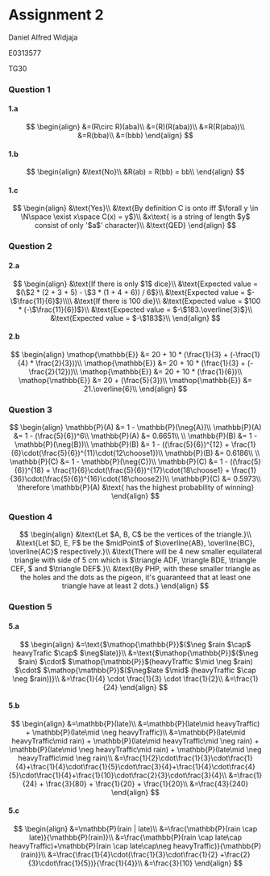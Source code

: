 # Assignment 2 

Daniel Alfred Widjaja

E0313577

TG30

### Question 1

#### 	1.a

$$
\begin{align}
&=(R\circ R)(aba)\\
&=(R)(R(aba))\\
&=R(R(aba))\\
&=R(bba)\\
&=(bbb)
\end{align}
$$

#### 	1.b

$$
\begin{align}
&\text{No}\\
&R(ab) = R(bb) = bb\\
\end{align}
$$

#### 	1.c

$$
\begin{align}
&\text{Yes}\\
&\text{By definition C is onto iff $\forall y \in \N\space \exist x\space C(x) = y$}\\
&x\text{ is a string of length $y$ consist of only '$a$' character}\\
&\text{QED}
\end{align}
$$





### Question 2

####		2.a

$$
\begin{align}
&\text{If there is only $1$ dice}\\
&\text{Expected value = $(\$2 * (2 + 3 + 5) - \$3 * (1 + 4 + 6)) / 6$}\\
&\text{Expected value = $-\$\frac{11}{6}$}\\\\
&\text{If there is 100 die}\\
&\text{Expected value = $100 * (-\$\frac{11}{6})$}\\
&\text{Expected value = $-\$183.\overline{3}$}\\
&\text{Expected value = $-\$183$}\\
\end{align}
$$



#### 		2.b

$$
\begin{align}
\mathop{\mathbb{E}} &= 20 + 10 * (\frac{1}{3} + (-\frac{1}{4} * \frac{2}{3}))\\
\mathop{\mathbb{E}} &= 20 + 10 * (\frac{1}{3} + (-\frac{2}{12}))\\
\mathop{\mathbb{E}} &= 20 + 10 * (\frac{1}{6})\\
\mathop{\mathbb{E}} &= 20 + (\frac{5}{3})\\
\mathop{\mathbb{E}} &= 21.\overline{6}\\
\end{align}
$$



### Question 3

$$
\begin{align}
\mathbb{P}(A) &= 1 - \mathbb{P}(\neg{A})\\
\mathbb{P}(A) &= 1 - (\frac{5}{6})^6\\
\mathbb{P}(A) &= 0.6651\\
\\
\mathbb{P}(B) &= 1 - \mathbb{P}(\neg{B})\\
\mathbb{P}(B) &= 1 - ((\frac{5}{6})^{12} + \frac{1}{6}\cdot(\frac{5}{6})^{11}\cdot{12\choose1})\\
\mathbb{P}(B) &= 0.6186\\
\\
\mathbb{P}(C) &= 1 - \mathbb{P}(\neg{C})\\
\mathbb{P}(C) &= 1 - ((\frac{5}{6})^{18} + \frac{1}{6}\cdot(\frac{5}{6})^{17}\cdot{18\choose1} + \frac{1}{36}\cdot(\frac{5}{6})^{16}\cdot{18\choose2})\\
\mathbb{P}(C) &= 0.5973\\
\therefore \mathbb{P}(A) &\text{ has the highest probability of winning}
\end{align}
$$

### Question 4

$$
\begin{align}
&\text{Let $A, B, C$ be the vertices of the triangle.}\\
&\text{Let $D, E, F$ be the $midPoint$ of $\overline{AB}, \overline{BC}, \overline{AC}$ respectively.}\\
&\text{There will be 4 new smaller equilateral triangle with side of 5 cm which is $\triangle ADF, \triangle BDE, \triangle CEF, $ and $\triangle DEF$.}\\
&\text{By PHP, with these smaller triangle as the holes and the dots as the pigeon, it's guaranteed that at least one triangle have at least 2 dots.}
\end{align}
$$

### Question 5

#### 	5.a 

$$
\begin{align}
&=\text{$\mathop{\mathbb{P}}$($\neg $rain $\cap$ heavyTrafic $\cap$ $\neg$late)}\\
&=\text{$\mathop{\mathbb{P}}$($\neg $rain) $\cdot$ $\mathop{\mathbb{P}}$(heavyTraffic $\mid \neg $rain) $\cdot$ $\mathop{\mathbb{P}}$($\neg$late $\mid$ (heavyTraffic $\cap \neg $rain))}\\
&=\frac{1}{4} \cdot \frac{1}{3} \cdot \frac{1}{2}\\
&=\frac{1}{24}
\end{align}
$$

#### 	5.b

$$
\begin{align}
&=\mathbb{P}(late)\\
&=\mathbb{P}(late\mid heavyTraffic) + \mathbb{P}(late\mid \neg heavyTraffic)\\
&=\mathbb{P}(late\mid heavyTraffic\mid rain) + \mathbb{P}(late\mid heavyTraffic\mid \neg rain) + \mathbb{P}(late\mid \neg heavyTraffic\mid rain) + \mathbb{P}(late\mid \neg heavyTraffic\mid \neg rain)\\
&=\frac{1}{2}\cdot\frac{1}{3}\cdot\frac{1}{4}+\frac{1}{4}\cdot\frac{1}{5}\cdot\frac{3}{4}+\frac{1}{4}\cdot\frac{4}{5}\cdot\frac{1}{4}+\frac{1}{10}\cdot\frac{2}{3}\cdot\frac{3}{4}\\
&=\frac{1}{24} + \frac{3}{80} + \frac{1}{20} + \frac{1}{20}\\
&=\frac{43}{240}
\end{align}
$$

#### 	5.c

$$
\begin{align}
&=\mathbb{P}(rain | late)\\
&=\frac{\mathbb{P}(rain \cap late)}{\mathbb{P}(rain)}\\
&=\frac{\mathbb{P}(rain \cap late\cap heavyTraffic)+\mathbb{P}(rain \cap late\cap\neg heavyTraffic)}{\mathbb{P}(rain)}\\
&=\frac{\frac{1}{4}\cdot(\frac{1}{3}\cdot\frac{1}{2} +\frac{2}{3}\cdot\frac{1}{5})}{\frac{1}{4}}\\
&=\frac{3}{10}
\end{align}
$$


